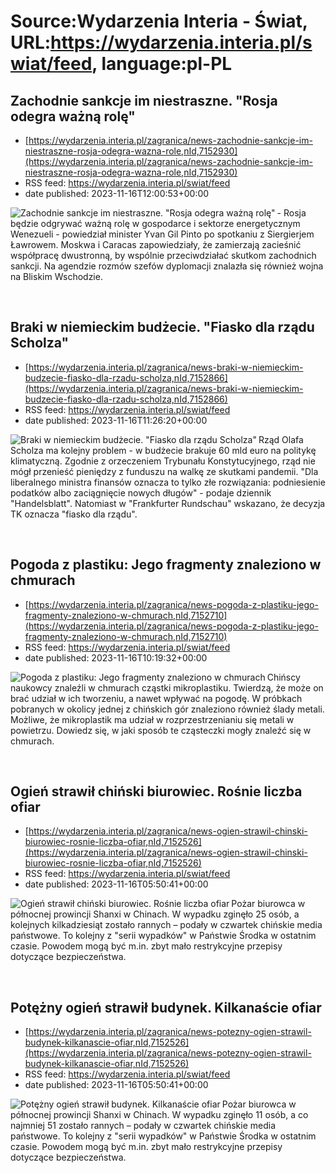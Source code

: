 # Source:Wydarzenia Interia - Świat, URL:https://wydarzenia.interia.pl/swiat/feed, language:pl-PL

## Zachodnie sankcje im niestraszne. "Rosja odegra ważną rolę"
 - [https://wydarzenia.interia.pl/zagranica/news-zachodnie-sankcje-im-niestraszne-rosja-odegra-wazna-role,nId,7152930](https://wydarzenia.interia.pl/zagranica/news-zachodnie-sankcje-im-niestraszne-rosja-odegra-wazna-role,nId,7152930)
 - RSS feed: https://wydarzenia.interia.pl/swiat/feed
 - date published: 2023-11-16T12:00:53+00:00

<p><a href="https://wydarzenia.interia.pl/zagranica/news-zachodnie-sankcje-im-niestraszne-rosja-odegra-wazna-role,nId,7152930"><img align="left" alt="Zachodnie sankcje im niestraszne. &quot;Rosja odegra ważną rolę&quot;" src="https://i.iplsc.com/zachodnie-sankcje-im-niestraszne-rosja-odegra-wazna-role/000I0TTRDCNAHLHP-C321.jpg" /></a>- Rosja będzie odgrywać ważną rolę w gospodarce i sektorze energetycznym Wenezueli - powiedział minister Yvan Gil Pinto po spotkaniu z Siergierjem Ławrowem. Moskwa i Caracas zapowiedziały, że zamierzają zacieśnić współpracę dwustronną, by wspólnie przeciwdziałać skutkom zachodnich sankcji. Na agendzie rozmów szefów dyplomacji znalazła się również wojna na Bliskim Wschodzie.</p><br clear="all" />

## Braki w niemieckim budżecie. "Fiasko dla rządu Scholza"
 - [https://wydarzenia.interia.pl/zagranica/news-braki-w-niemieckim-budzecie-fiasko-dla-rzadu-scholza,nId,7152866](https://wydarzenia.interia.pl/zagranica/news-braki-w-niemieckim-budzecie-fiasko-dla-rzadu-scholza,nId,7152866)
 - RSS feed: https://wydarzenia.interia.pl/swiat/feed
 - date published: 2023-11-16T11:26:20+00:00

<p><a href="https://wydarzenia.interia.pl/zagranica/news-braki-w-niemieckim-budzecie-fiasko-dla-rzadu-scholza,nId,7152866"><img align="left" alt="Braki w niemieckim budżecie. &quot;Fiasko dla rządu Scholza&quot;" src="https://i.iplsc.com/braki-w-niemieckim-budzecie-fiasko-dla-rzadu-scholza/000I0T82PG35GW51-C321.jpg" /></a>Rząd Olafa Scholza ma kolejny problem - w budżecie brakuje 60 mld euro na politykę klimatyczną. Zgodnie z orzeczeniem Trybunału Konstytucyjnego, rząd nie mógł przenieść pieniędzy z funduszu na walkę ze skutkami pandemii.  &quot;Dla liberalnego ministra finansów oznacza to tylko złe rozwiązania: podniesienie podatków albo zaciągnięcie nowych długów&quot; - podaje dziennik &quot;Handelsblatt&quot;. Natomiast w &quot;Frankfurter Rundschau&quot; wskazano, że decyzja TK oznacza &quot;fiasko dla rządu&quot;. </p><br clear="all" />

## Pogoda z plastiku: Jego fragmenty znaleziono w chmurach
 - [https://wydarzenia.interia.pl/zagranica/news-pogoda-z-plastiku-jego-fragmenty-znaleziono-w-chmurach,nId,7152710](https://wydarzenia.interia.pl/zagranica/news-pogoda-z-plastiku-jego-fragmenty-znaleziono-w-chmurach,nId,7152710)
 - RSS feed: https://wydarzenia.interia.pl/swiat/feed
 - date published: 2023-11-16T10:19:32+00:00

<p><a href="https://wydarzenia.interia.pl/zagranica/news-pogoda-z-plastiku-jego-fragmenty-znaleziono-w-chmurach,nId,7152710"><img align="left" alt="Pogoda z plastiku: Jego fragmenty znaleziono w chmurach " src="https://i.iplsc.com/pogoda-z-plastiku-jego-fragmenty-znaleziono-w-chmurach/000I0SMKHP3A62PG-C321.jpg" /></a>Chińscy naukowcy znaleźli w chmurach cząstki mikroplastiku. Twierdzą, że może on brać udział w ich tworzeniu, a nawet wpływać na pogodę. W próbkach pobranych w okolicy jednej z chińskich gór znaleziono również ślady metali. Możliwe, że mikroplastik ma udział w rozprzestrzenianiu się metali w powietrzu. Dowiedz się, w jaki sposób te cząsteczki mogły znaleźć się w chmurach.</p><br clear="all" />

## Ogień strawił chiński biurowiec. Rośnie liczba ofiar
 - [https://wydarzenia.interia.pl/zagranica/news-ogien-strawil-chinski-biurowiec-rosnie-liczba-ofiar,nId,7152526](https://wydarzenia.interia.pl/zagranica/news-ogien-strawil-chinski-biurowiec-rosnie-liczba-ofiar,nId,7152526)
 - RSS feed: https://wydarzenia.interia.pl/swiat/feed
 - date published: 2023-11-16T05:50:41+00:00

<p><a href="https://wydarzenia.interia.pl/zagranica/news-ogien-strawil-chinski-biurowiec-rosnie-liczba-ofiar,nId,7152526"><img align="left" alt="Ogień strawił chiński biurowiec. Rośnie liczba ofiar" src="https://i.iplsc.com/ogien-strawil-chinski-biurowiec-rosnie-liczba-ofiar/000I0PAIX198C4JB-C321.jpg" /></a>Pożar biurowca w północnej prowincji Shanxi w Chinach. W wypadku zginęło 25 osób, a kolejnych kilkadziesiąt zostało rannych – podały w czwartek chińskie media państwowe. To kolejny z &quot;serii wypadków&quot; w Państwie Środka w ostatnim czasie. Powodem mogą być m.in. zbyt mało restrykcyjne przepisy dotyczące bezpieczeństwa. </p><br clear="all" />

## Potężny ogień strawił budynek. Kilkanaście ofiar
 - [https://wydarzenia.interia.pl/zagranica/news-potezny-ogien-strawil-budynek-kilkanascie-ofiar,nId,7152526](https://wydarzenia.interia.pl/zagranica/news-potezny-ogien-strawil-budynek-kilkanascie-ofiar,nId,7152526)
 - RSS feed: https://wydarzenia.interia.pl/swiat/feed
 - date published: 2023-11-16T05:50:41+00:00

<p><a href="https://wydarzenia.interia.pl/zagranica/news-potezny-ogien-strawil-budynek-kilkanascie-ofiar,nId,7152526"><img align="left" alt="Potężny ogień strawił budynek. Kilkanaście ofiar" src="https://i.iplsc.com/potezny-ogien-strawil-budynek-kilkanascie-ofiar/000I0PAIX198C4JB-C321.jpg" /></a>Pożar biurowca w północnej prowincji Shanxi w Chinach. W wypadku zginęło 11 osób, a co najmniej 51 zostało rannych – podały w czwartek chińskie media państwowe. To kolejny z &quot;serii wypadków&quot; w Państwie Środka w ostatnim czasie. Powodem mogą być m.in. zbyt mało restrykcyjne przepisy dotyczące bezpieczeństwa. </p><br clear="all" />

